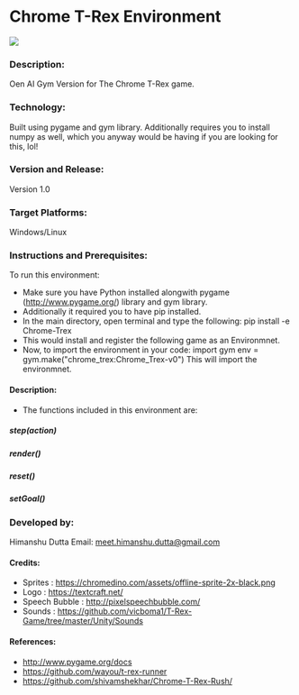 # Chrome T-Rex Environment

![](https://github.com/moriarity101/chrome_t-rex_environment/blob/master/images/Screenshot.png)

### Description:
Oen AI Gym Version for The Chrome T-Rex game.

### Technology:
Built using pygame and gym library. Additionally requires you to install numpy as well, which you  anyway would be having if you are looking for this, lol!

### Version and Release:
Version 1.0

### Target Platforms:
Windows/Linux

### Instructions and Prerequisites:   
To run this environment:  
* Make sure you have Python installed alongwith pygame (http://www.pygame.org/) library and gym library.
* Additionally it required you to have pip installed.
* In the main directory, open terminal and type the following:
    pip install -e Chrome-Trex
* This would install and register the following game as an Environmnet.
* Now, to import the environment in your code:
    import gym
    env = gym.make("chrome_trex:Chrome_Trex-v0")
  This will import the environmnet.

#### Description:
* The functions included in this environment are:
#####      step(action)

#####      render()

#####      reset()

#####      setGoal() 

### Developed by: 
Himanshu Dutta
Email: meet.himanshu.dutta@gmail.com  

#### Credits:
* Sprites : https://chromedino.com/assets/offline-sprite-2x-black.png
* Logo : https://textcraft.net/
* Speech Bubble : http://pixelspeechbubble.com/
* Sounds : https://github.com/vicboma1/T-Rex-Game/tree/master/Unity/Sounds

#### References:
* http://www.pygame.org/docs
* https://github.com/wayou/t-rex-runner
* https://github.com/shivamshekhar/Chrome-T-Rex-Rush/
